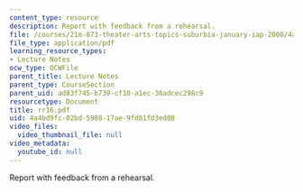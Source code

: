 ```yaml
---
content_type: resource
description: Report with feedback from a rehearsal.
file: /courses/21m-873-theater-arts-topics-suburbia-january-iap-2008/4a4bd9fc02bd598817ae9fd81fd3ed08_rr16.pdf
file_type: application/pdf
learning_resource_types:
- Lecture Notes
ocw_type: OCWFile
parent_title: Lecture Notes
parent_type: CourseSection
parent_uid: ad83f745-b739-cf10-a1ec-36adcec298c9
resourcetype: Document
title: rr16.pdf
uid: 4a4bd9fc-02bd-5988-17ae-9fd81fd3ed08
video_files:
  video_thumbnail_file: null
video_metadata:
  youtube_id: null
---
```

Report with feedback from a rehearsal.

